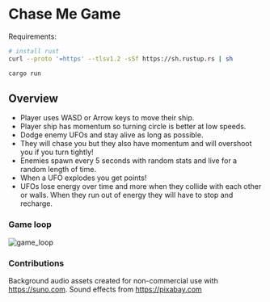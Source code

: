 # Chase Me Game

Requirements:

```sh
# install rust
curl --proto '=https' --tlsv1.2 -sSf https://sh.rustup.rs | sh
```

```sh
cargo run
```

## Overview

- Player uses WASD or Arrow keys to move their ship.
- Player ship has momentum so turning circle is better at low speeds.
- Dodge enemy UFOs and stay alive as long as possible.
- They will chase you but they also have momentum and will overshoot you if you turn tightly!
- Enemies spawn every 5 seconds with random stats and live for a random length of time.
- When a UFO explodes you get points!
- UFOs lose energy over time and more when they collide with each other or walls. When they run out of energy they will have to stop and recharge.

### Game loop

![game_loop](./img/gameloop-long.gif)

### Contributions

Background audio assets created for non-commercial use with <https://suno.com>. Sound effects from <https://pixabay.com>
